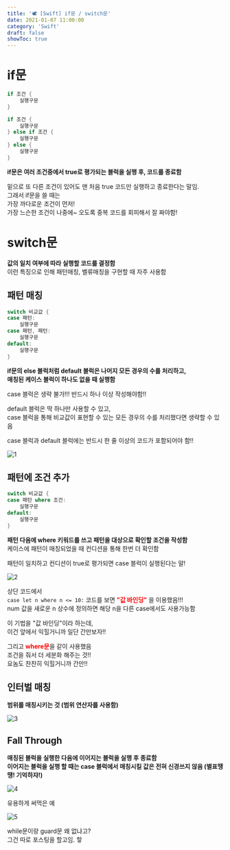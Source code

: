 ```yaml
---
title: '🕊 [Swift] if문 / switch문'
date: 2021-01-07 11:00:00
category: 'Swift'
draft: false
showToc: true
---
```


# if문

```swift
if 조건 {
    실행구문
}
```

```swift
if 조건 {
    실행구문
} else if 조건 {
    실행구문
} else {
    실행구문
}
```

**if문은 여러 조건중에서 true로 평가되는 블럭을 실행 후, 코드를 종료함**

밑으로 또 다른 조건이 있어도 맨 처음 true 코드만 실행하고 종료한다는 말임.  
그래서 if문을 쓸 때는  
가장 까다로운 조건이 먼저!  
가장 느슨한 조건이 나중에~ 오도록 중복 코드를 회피해서 잘 짜야함!

# switch문

**값의 일치 여부에 따라 실행할 코드를 결정함**  
이런 특징으로 인해 패턴매칭, 벨류매칭을 구현할 때 자주 사용함

## 패턴 매칭

```swift
switch 비교값 {
case 패턴:
    실행구문
case 패턴, 패턴:
    실행구문
default:
    실행구문
}
```

**if문의 else 블럭처럼 default 블럭은 나머지 모든 경우의 수를 처리하고,  
매칭된 케이스 블럭이 하나도 없을 때 실행함**

case 블럭은 생략 불가!!! 반드시 하나 이상 작성해야함!!

default 블럭은 딱 하나만 사용할 수 있고,  
case 블럭을 통해 비교값이 표현할 수 있는 모든 경우의 수를 처리했다면 생략할 수 있음

case 블럭과 default 블럭에는 반드시 한 줄 이상의 코드가 포함되어야 함!!

![1](https://user-images.githubusercontent.com/55340876/110213385-2813e300-7ee3-11eb-84d9-c2ea5106f025.png)

## 패턴에 조건 추가

```swift
switch 비교값 {
case 패턴 where 조건:
    실행구문
default:
    실행구문
}
```

**패턴 다음에 where 키워드를 쓰고 패턴을 대상으로 확인할 조건을 작성함**  
케이스에 패턴이 매칭되었을 때 컨디션을 통해 한번 더 확인함

패턴이 일치하고 컨디션이 true로 평가되면 case 블럭이 실행된다는 말!

![2](https://user-images.githubusercontent.com/55340876/110213383-277b4c80-7ee3-11eb-98df-aed6a9ab05a3.png)

상단 코드에서  
`case let n where n <= 10:` 코드를 보면 <span style="color: red;">**"값 바인딩"**</span> 을 이용했음!!!  
num 값을 새로운 n 상수에 정의하면 해당 n을 다른 case에서도 사용가능함

이 기법을 "값 바인딩"이라 하는데,  
이건 앞에서 익힐거니까 일단 간만보자!!

그리고 <span style="color: red;">**where문**</span>을 같이 사용했음  
조건을 줘서 더 세분화 해주는 것!!  
요놈도 찬찬히 익힐거니까 간만!!

## 인터벌 매칭

**범위를 매칭시키는 것 (범위 연산자를 사용함)**

![3](https://user-images.githubusercontent.com/55340876/110213382-26e2b600-7ee3-11eb-9ecb-b24e4d900f28.png)

## Fall Through

**매칭된 블럭을 실행한 다음에 이어지는 블럭을 실행 후 종료함  
이어지는 블럭을 실행 할 때는 case 블럭에서 매칭시킬 값은 전혀 신경쓰지 않음 (별표땡땡! 기억하쟈!)**

![4](https://user-images.githubusercontent.com/55340876/110213380-264a1f80-7ee3-11eb-9d05-025d2afb22b1.png)

유용하게 써먹은 예

![5](https://user-images.githubusercontent.com/55340876/110213377-23e7c580-7ee3-11eb-8803-d67c9c9a51db.png)

while문이랑 guard문 왜 없냐고?  
그건 따로 포스팅을 할고임. 핳
